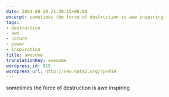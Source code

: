 ```yaml
---
date: 2004-08-20 21:39:15+00:00
excerpt: sometimes the force of destruction is awe inspiring
tags:
- destruction
- awe
- nature
- power
- inspiration
title: awesome
translationKey: awesome
wordpress_id: 919
wordpress_url: http://new.nata2.org/?p=919
---
```


sometimes the force of destruction is awe inspiring